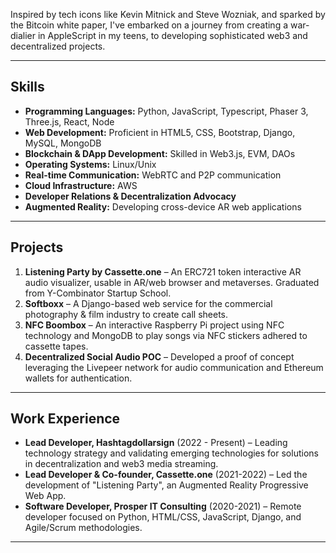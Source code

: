 
Inspired by tech icons like Kevin Mitnick and Steve Wozniak, and sparked by the Bitcoin white paper, I've embarked on a journey from creating a war-dialier in AppleScript in my teens, to developing sophisticated web3 and decentralized projects.

---

## Skills

* **Programming Languages:** Python, JavaScript, Typescript, Phaser 3, Three.js, React, Node
* **Web Development:** Proficient in HTML5, CSS, Bootstrap, Django, MySQL, MongoDB
* **Blockchain & DApp Development:** Skilled in Web3.js, EVM, DAOs
* **Operating Systems:** Linux/Unix
* **Real-time Communication:** WebRTC and P2P communication
* **Cloud Infrastructure:** AWS
* **Developer Relations & Decentralization Advocacy**
* **Augmented Reality:** Developing cross-device AR web applications

---

## Projects

1. **Listening Party by Cassette.one** – An ERC721 token interactive AR audio visualizer, usable in AR/web browser and metaverses. Graduated from Y-Combinator Startup School.
2. **Softboxx** – A Django-based web service for the commercial photography & film industry to create call sheets.
3. **NFC Boombox** – An interactive Raspberry Pi project using NFC technology and MongoDB to play songs via NFC stickers adhered to cassette tapes.
4. **Decentralized Social Audio POC** – Developed a proof of concept leveraging the Livepeer network for audio communication and Ethereum wallets for authentication.

---

## Work Experience

* **Lead Developer, Hashtagdollarsign** (2022 - Present) – Leading technology strategy and validating emerging technologies for solutions in decentralization and web3 media streaming.
* **Lead Developer & Co-founder, Cassette.one** (2021-2022) – Led the development of "Listening Party", an Augmented Reality Progressive Web App.
* **Software Developer, Prosper IT Consulting** (2020-2021) – Remote developer focused on Python, HTML/CSS, JavaScript, Django, and Agile/Scrum methodologies.

---

